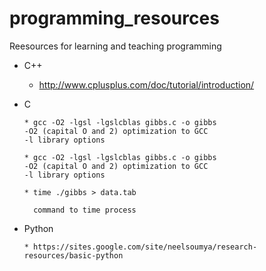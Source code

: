 # programming_resources

Reesources for learning and teaching programming

*   C++

      *  http://www.cplusplus.com/doc/tutorial/introduction/

* C

      * gcc -O2 -lgsl -lgslcblas gibbs.c -o gibbs
      -O2 (capital O and 2) optimization to GCC
      -l library options
      
      * gcc -O2 -lgsl -lgslcblas gibbs.c -o gibbs
      -O2 (capital O and 2) optimization to GCC
      -l library options

      * time ./gibbs > data.tab
      
        command to time process 
        
* Python

      * https://sites.google.com/site/neelsoumya/research-resources/basic-python
